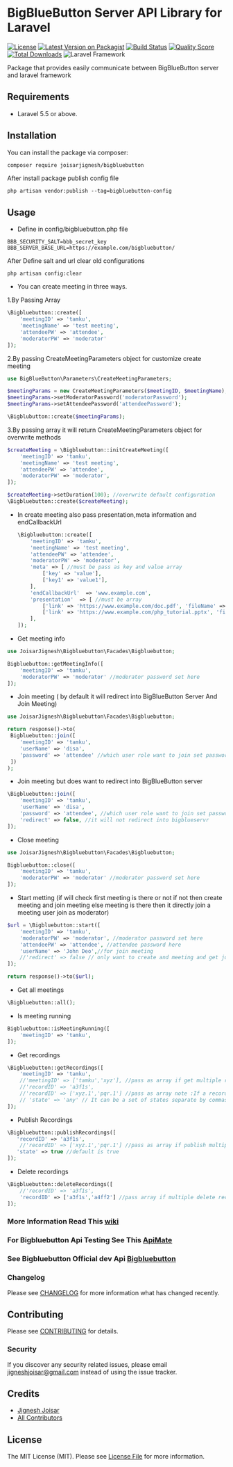 # BigBlueButton Server API Library for Laravel 
[![License](https://img.shields.io/packagist/l/joisarjignesh/bigbluebutton.svg)](https://github.com/joisarjignesh/bigbluebutton/LICENSE.md)
[![Latest Version on Packagist](https://img.shields.io/packagist/v/joisarjignesh/bigbluebutton.svg?style=flat-square)](https://packagist.org/packages/joisarjignesh/bigbluebutton)
[![Build Status](https://img.shields.io/badge/build-passing-brightgreen)](https://travis-ci.org/joisarjignesh/bigbluebutton)
[![Quality Score](https://img.shields.io/scrutinizer/g/joisarjignesh/bigbluebutton.svg?style=flat-square)](https://scrutinizer-ci.com/g/joisarjignesh/bigbluebutton)
[![Total Downloads](https://img.shields.io/packagist/dt/joisarjignesh/bigbluebutton.svg?style=flat-square)](https://packagist.org/packages/joisarjignesh/bigbluebutton)
![Laravel Framework](https://img.shields.io/badge/laravel-%3E%3D5.5-blue)

Package that provides easily communicate between BigBlueButton server and laravel framework
## Requirements
- Laravel 5.5 or above.

## Installation
You can install the package via composer:

```bash
composer require joisarjignesh/bigbluebutton
```
After install package publish config file
```
php artisan vendor:publish --tag=bigbluebutton-config
```

## Usage
- Define in config/bigbluebutton.php file

``` 
BBB_SECURITY_SALT=bbb_secret_key   
BBB_SERVER_BASE_URL=https://example.com/bigbluebutton/
``` 
 
 After Define salt and url clear old configurations 
 ```
php artisan config:clear
```
 
- You can create meeting in three ways.

1.By Passing Array
```php
\Bigbluebutton::create([
    'meetingID' => 'tamku',
    'meetingName' => 'test meeting',
    'attendeePW' => 'attendee',
    'moderatorPW' => 'moderator'
]); 
```

2.By passing CreateMeetingParameters object for customize create meeting 
```php
use BigBlueButton\Parameters\CreateMeetingParameters;

$meetingParams = new CreateMeetingParameters($meetingID, $meetingName);
$meetingParams->setModeratorPassword('moderatorPassword');
$meetingParams->setAttendeePassword('attendeePassword');

\Bigblubutton::create($meetingParams);
```

3.By passing array it will return CreateMeetingParameters object for overwrite methods
```php
$createMeeting = \Bigbluebutton::initCreateMeeting([
    'meetingID' => 'tamku',
    'meetingName' => 'test meeting',
    'attendeePW' => 'attendee',
    'moderatorPW' => 'moderator',
]);

$createMeeting->setDuration(100); //overwrite default configuration
\Bigbluebutton::create($createMeeting);
``` 

- In create meeting also pass presentation,meta information and endCallbackUrl
  ```php
  \Bigbluebutton::create([
      'meetingID' => 'tamku',
      'meetingName' => 'test meeting',
      'attendeePW' => 'attendee',
      'moderatorPW' => 'moderator',
      'meta' => [ //must be pass as key and value array
          ['key' => 'value'],
          ['key1' => 'value1'],    
      ],
      'endCallbackUrl'  => 'www.example.com',
      'presentation'  => [ //must be array
          ['link' => 'https://www.example.com/doc.pdf', 'fileName' => 'doc.pdf'], //first will be default and current slide in meeting
          ['link' => 'https://www.example.com/php_tutorial.pptx', 'fileName' => 'php_tutorial.pptx'],
      ],
  ]); 
  ```  
    
 

- Get meeting info
```php
use JoisarJignesh\Bigbluebutton\Facades\Bigbluebutton;

Bigbluebutton::getMeetingInfo([
    'meetingID' => 'tamku',
    'moderatorPW' => 'moderator' //moderator password set here
]);
```


- Join meeting ( by default it will redirect into BigBlueButton Server And Join Meeting)
```php
use JoisarJignesh\Bigbluebutton\Facades\Bigbluebutton;

return response()->to(
 Bigbluebutton::join([
    'meetingID' => 'tamku',
    'userName' => 'disa',
    'password' => 'attendee' //which user role want to join set password here
 ])
);
```

- Join meeting but does want to redirect into BigBlueButton server
```php
\Bigbluebutton::join([
    'meetingID' => 'tamku',
    'userName' => 'disa',
    'password' => 'attendee', //which user role want to join set password here
    'redirect' => false, //it will not redirect into bigblueservr
]);
```


- Close meeting
```php
use JoisarJignesh\Bigbluebutton\Facades\Bigbluebutton;

Bigbluebutton::close([
    'meetingID' => 'tamku',
    'moderatorPW' => 'moderator' //moderator password set here
]);
```

- Start metting (if will check first meeting is there or not if not then create meeting and join meeting else meeting
 is there then it directly join a meeting user join as moderator)
 ```php
 $url = \Bigbluebutton::start([
     'meetingID' => 'tamku',
     'moderatorPW' => 'moderator', //moderator password set here
     'attendeePW' => 'attendee', //attendee password here
     'userName' => 'John Deo',//for join meeting 
     //'redirect' => false // only want to create and meeting and get join url then use this parameter 
 ]);

return response()->to($url);
 ```
 
- Get all meetings  
```php
\Bigbluebutton::all();
```


- Is meeting running
```php
Bigbluebutton::isMeetingRunning([
    'meetingID' => 'tamku',
]);
```

- Get recordings 
```php
\Bigbluebutton::getRecordings([
    'meetingID' => 'tamku',
    //'meetingID' => ['tamku','xyz'], //pass as array if get multiple recordings 
    //'recordID' => 'a3f1s',
    //'recordID' => ['xyz.1','pqr.1'] //pass as array note :If a recordID is specified, the meetingID is ignored.
    // 'state' => 'any' // It can be a set of states separate by commas  
]);
```

- Publish Recordings
```php
\Bigbluebutton::publishRecordings([
   'recordID' => 'a3f1s',
    //'recordID' => ['xyz.1','pqr.1'] //pass as array if publish multiple recordings
   'state' => true //default is true  
]);
```

- Delete recordings 
```php
\Bigbluebutton::deleteRecordings([
    //'recordID' => 'a3f1s',
    'recordID' => ['a3f1s','a4ff2'] //pass array if multiple delete recordings
]);
```

### More Information Read This [wiki](https://github.com/bigbluebutton/bigbluebutton-api-php/wiki) 
### For Bigbluebutton Api Testing See This [ApiMate](https://mconf.github.io/api-mate/) 
### See Bigbluebutton Official dev Api   [Bigbluebutton](https://docs.bigbluebutton.org/dev/api.html) 

### Changelog

Please see [CHANGELOG](CHANGELOG.md) for more information what has changed recently.

## Contributing

Please see [CONTRIBUTING](CONTRIBUTING.md) for details.

### Security

If you discover any security related issues, please email jigneshjoisar@gmail.com instead of using the issue tracker.

## Credits

- [Jignesh Joisar](https://github.com/joisarjignesh)
- [All Contributors](../../contributors)

## License

The MIT License (MIT). Please see [License File](LICENSE.md) for more information.



